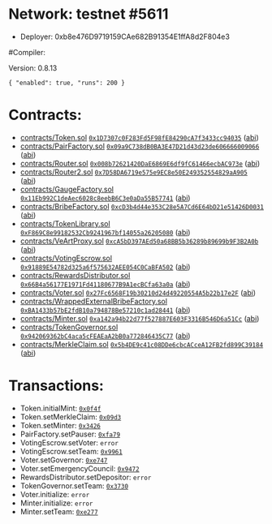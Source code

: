 # Network: testnet #5611

- Deployer: 0xb8e476D9719159CAe682B91354E1ffA8d2F804e3

#Compiler:

Version: 0.8.13

`{
  "enabled": true,
  "runs": 200
}`

# Contracts:

- [contracts/Token.sol](contracts/Token.sol) [`0x1D7307c0F283Fd5F98fE84290cA7f3433cc94035`](https://opbnbscan.com/address/0x1D7307c0F283Fd5F98fE84290cA7f3433cc94035) ([abi](abi/Token.json))
- [contracts/PairFactory.sol](contracts/PairFactory.sol) [`0x09a9C738dB0BA3E47D21d43d23de606666009066`](https://opbnbscan.com/address/0x09a9C738dB0BA3E47D21d43d23de606666009066) ([abi](abi/PairFactory.json))
- [contracts/Router.sol](contracts/Router.sol) [`0x008b72621420DaE6869E6df9fC61466ecbAC973e`](https://opbnbscan.com/address/0x008b72621420DaE6869E6df9fC61466ecbAC973e) ([abi](abi/Router.json))
- [contracts/Router2.sol](contracts/Router2.sol) [`0x7D58DA6719e575e9EC8e50E249352554829aA905`](https://opbnbscan.com/address/0x7D58DA6719e575e9EC8e50E249352554829aA905) ([abi](abi/Router2.json))
- [contracts/GaugeFactory.sol](contracts/GaugeFactory.sol) [`0x11Eb992C1deAec6028c8eebB6C3e0aDa55B57741`](https://opbnbscan.com/address/0x11Eb992C1deAec6028c8eebB6C3e0aDa55B57741) ([abi](abi/GaugeFactory.json))
- [contracts/BribeFactory.sol](contracts/BribeFactory.sol) [`0xcD3b4d44e353C28e5A7Cd6E64bD21e51426D0031`](https://opbnbscan.com/address/0xcD3b4d44e353C28e5A7Cd6E64bD21e51426D0031) ([abi](abi/BribeFactory.json))
- [contracts/TokenLibrary.sol](contracts/TokenLibrary.sol) [`0xF869C8e99182532Cb9241967bf14055a26205080`](https://opbnbscan.com/address/0xF869C8e99182532Cb9241967bf14055a26205080) ([abi](abi/TokenLibrary.json))
- [contracts/VeArtProxy.sol](contracts/VeArtProxy.sol) [`0xcA5bD397AEd50a68BB5b36289b89699b9F3B2A0b`](https://opbnbscan.com/address/0xcA5bD397AEd50a68BB5b36289b89699b9F3B2A0b) ([abi](abi/VeArtProxy.json))
- [contracts/VotingEscrow.sol](contracts/VotingEscrow.sol) [`0x91889E54782d325a6f575632AEE054C0CaBFA502`](https://opbnbscan.com/address/0x91889E54782d325a6f575632AEE054C0CaBFA502) ([abi](abi/VotingEscrow.json))
- [contracts/RewardsDistributor.sol](contracts/RewardsDistributor.sol) [`0x66B4a56177E1971Fd41180677B9A1ecBCfa63a0a`](https://opbnbscan.com/address/0x66B4a56177E1971Fd41180677B9A1ecBCfa63a0a) ([abi](abi/RewardsDistributor.json))
- [contracts/Voter.sol](contracts/Voter.sol) [`0x27Fc6568F19b30210d24d49220554A5b22b17e2F`](https://opbnbscan.com/address/0x27Fc6568F19b30210d24d49220554A5b22b17e2F) ([abi](abi/Voter.json))
- [contracts/WrappedExternalBribeFactory.sol](contracts/WrappedExternalBribeFactory.sol) [`0xBA1433b57bE2fdB10a794878Be57210c1ad28441`](https://opbnbscan.com/address/0xBA1433b57bE2fdB10a794878Be57210c1ad28441) ([abi](abi/WrappedExternalBribeFactory.json))
- [contracts/Minter.sol](contracts/Minter.sol) [`0xa142a94b22d77f527887E603F3316B546D6a51Cc`](https://opbnbscan.com/address/0xa142a94b22d77f527887E603F3316B546D6a51Cc) ([abi](abi/Minter.json))
- [contracts/TokenGovernor.sol](contracts/TokenGovernor.sol) [`0x942069362bC4aca5cFEAEaA2bB0a772846435C77`](https://opbnbscan.com/address/0x942069362bC4aca5cFEAEaA2bB0a772846435C77) ([abi](abi/TokenGovernor.json))
- [contracts/MerkleClaim.sol](contracts/MerkleClaim.sol) [`0x5b4DE9c41c08DDe6cbcACceA12FB2fd899C39184`](https://opbnbscan.com/address/0x5b4DE9c41c08DDe6cbcACceA12FB2fd899C39184) ([abi](abi/MerkleClaim.json))
# Transactions:

 - Token.initialMint: [`0x0f4f`](https://opbnbscan.com/tx/0x0f4f778bc6fb1571b9812ecb592ec3256de3810b10b8732df203b76ac67e77d3)
 - Token.setMerkleClaim: [`0x09d3`](https://opbnbscan.com/tx/0x09d3f6666cdd0844cc70ea9a737f372709fc2db286fab929d6d339accfba6cbe)
 - Token.setMinter: [`0x3426`](https://opbnbscan.com/tx/0x34262440839011cfcadfac38f691b462c30c24b073df5a44ae562d8f8e8e774a)
 - PairFactory.setPauser: [`0xfa79`](https://opbnbscan.com/tx/0xfa7979b04762ad6309d6e38c10a89ecd6d756641eeb79f09e9e312eb0bdef190)
 - VotingEscrow.setVoter: `error`
 - VotingEscrow.setTeam: [`0x9961`](https://opbnbscan.com/tx/0x9961df9e181a59b85433945afe3b518c8067ebead135d3cbdeb8651ba3932132)
 - Voter.setGovernor: [`0xe747`](https://opbnbscan.com/tx/0xe74709d6d6cee85d82a6487f14c82f349f701ee16e1895e0b5a50d9fe9b9a243)
 - Voter.setEmergencyCouncil: [`0x9472`](https://opbnbscan.com/tx/0x9472054ecf7506bf85653962bcd4377b766ced96d1138a89a4bc4d8ac6ddd694)
 - RewardsDistributor.setDepositor: `error`
 - TokenGovernor.setTeam: [`0x3730`](https://opbnbscan.com/tx/0x37304b9725b6161bcbd4de422f0108770e228c20aa60b01d78d240ab8aeb8fc5)
 - Voter.initialize: `error`
 - Minter.initialize: `error`
 - Minter.setTeam: [`0xe277`](https://opbnbscan.com/tx/0xe27737912bfcd524cd307150a368067bfd9b9ef47fa7e9abcec3c38793a739da)
